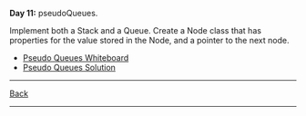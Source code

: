 **Day 11:** pseudoQueues.

Implement both a Stack and a Queue. Create a Node class that has properties for the value stored in the Node, and a pointer to the next node.

- [Pseudo Queues Whiteboard](../../assets/stacks-and-queues.png)
- [Pseudo Queues Solution](pseudoQueue.js)

---
[Back](../../README.md)

---

